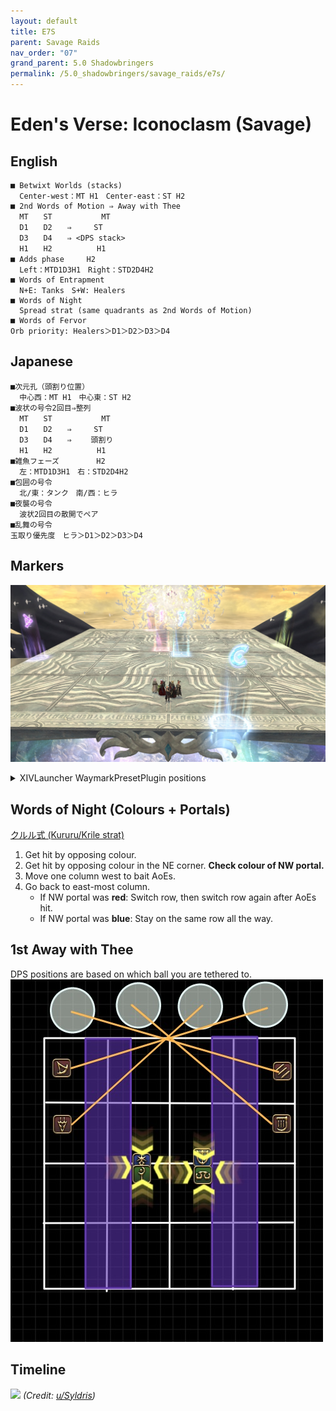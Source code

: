 ```yaml
---
layout: default
title: E7S
parent: Savage Raids
nav_order: "07"
grand_parent: 5.0 Shadowbringers
permalink: /5.0_shadowbringers/savage_raids/e7s/
---
```


# Eden's Verse: Iconoclasm (Savage)

## English
```
■ Betwixt Worlds (stacks)
  Center-west：MT H1　Center-east：ST H2
■ 2nd Words of Motion ⇒ Away with Thee
  MT　　ST　　　　 　　MT
  D1　　D2　　⇒　　　ST
  D3　　D4　　⇒ <DPS stack>
  H1　　H2　　　　　　H1
■ Adds phase　　　H2
  Left：MTD1D3H1　Right：STD2D4H2
■ Words of Entrapment
  N+E: Tanks　S+W: Healers
■ Words of Night
  Spread strat (same quadrants as 2nd Words of Motion)
■ Words of Fervor
Orb priority: Healers＞D1＞D2＞D3＞D4
```

## Japanese
```
■次元孔（頭割り位置）
  中心西：MT H1　中心東：ST H2
■波状の号令2回目⇒整列
  MT　　ST　　　　 　　MT
  D1　　D2　　⇒　　　ST
  D3　　D4　　⇒ 　　頭割り
  H1　　H2　　　　　　H1
■雑魚フェーズ　　　　　H2
  左：MTD1D3H1　右：STD2D4H2
■包囲の号令
  北/東：タンク　南/西：ヒラ
■夜襲の号令
  波状2回目の散開でペア
■乱舞の号令
玉取り優先度　ヒラ＞D1＞D2＞D3＞D4
```

## Markers

![](images/markers.jpg)
<details markdown=block>
<summary>XIVLauncher WaymarkPresetPlugin positions</summary>

```json
{"Name":"E7S","MapID":727,"A":{"X":95.0,"Y":0.0,"Z":81.0,"ID":0,"Active":true},"B":{"X":119.0,"Y":0.0,"Z":95.0,"ID":1,"Active":true},"C":{"X":105.0,"Y":0.0,"Z":119.0,"ID":2,"Active":true},"D":{"X":81.0,"Y":0.0,"Z":105.0,"ID":3,"Active":true},"One":{"X":98.6,"Y":0.0,"Z":98.6,"ID":4,"Active":true},"Two":{"X":0.0,"Y":0.0,"Z":0.0,"ID":5,"Active":false},"Three":{"X":101.4,"Y":0.0,"Z":101.4,"ID":6,"Active":true},"Four":{"X":0.0,"Y":0.0,"Z":0.0,"ID":7,"Active":false}}
```

</details>

## Words of Night (Colours + Portals)

[クルル式 (Kururu/Krile strat)](https://youtu.be/eW5YzRFim1U)

1. Get hit by opposing colour.
2. Get hit by opposing colour in the NE corner. **Check colour of NW portal.**
3. Move one column west to bait AoEs.
4. Go back to east-most column.
   - If NW portal was **red**: Switch row, then switch row again after AoEs hit.
   - If NW portal was **blue**: Stay on the same row all the way. 

## 1st Away with Thee

DPS positions are based on which ball you are tethered to.
![](images/1st_away_with_thee.jpg)

## Timeline

![](https://i.redd.it/5yeyuk65qnn41.png)
*(Credit: [u/Syldris](https://www.reddit.com/r/ffxiv/comments/fld0v5/e7s_timeline_image/))*